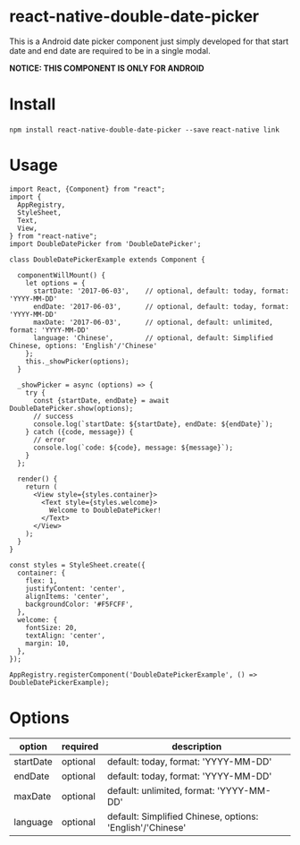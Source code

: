 # react-native-double-date-picker

This is a Android date picker component just simply developed for that start date and end date are required to be in a single modal.

**NOTICE: THIS COMPONENT IS ONLY FOR ANDROID**

# Install
`npm install react-native-double-date-picker --save`
`react-native link`

# Usage
```
import React, {Component} from "react";
import {
  AppRegistry,
  StyleSheet,
  Text,
  View,
} from "react-native";
import DoubleDatePicker from 'DoubleDatePicker';

class DoubleDatePickerExample extends Component {

  componentWillMount() {
    let options = {
      startDate: '2017-06-03',    // optional, default: today, format: 'YYYY-MM-DD'
      endDate: '2017-06-03',      // optional, default: today, format: 'YYYY-MM-DD'
      maxDate: '2017-06-03',      // optional, default: unlimited, format: 'YYYY-MM-DD'
      language: 'Chinese',        // optional, default: Simplified Chinese, options: 'English'/'Chinese'
    };
    this._showPicker(options);
  }

  _showPicker = async (options) => {
    try {
      const {startDate, endDate} = await DoubleDatePicker.show(options);
      // success
      console.log(`startDate: ${startDate}, endDate: ${endDate}`);
    } catch ({code, message}) {
      // error
      console.log(`code: ${code}, message: ${message}`);
    }
  };

  render() {
    return (
      <View style={styles.container}>
        <Text style={styles.welcome}>
          Welcome to DoubleDatePicker!
        </Text>
      </View>
    );
  }
}

const styles = StyleSheet.create({
  container: {
    flex: 1,
    justifyContent: 'center',
    alignItems: 'center',
    backgroundColor: '#F5FCFF',
  },
  welcome: {
    fontSize: 20,
    textAlign: 'center',
    margin: 10,
  },
});

AppRegistry.registerComponent('DoubleDatePickerExample', () => DoubleDatePickerExample);
```

# Options
option | required | description |
--- | --- | --- | 
startDate | optional |default: today, format: 'YYYY-MM-DD'
endDate | optional |default: today, format: 'YYYY-MM-DD'
maxDate | optional |default: unlimited, format: 'YYYY-MM-DD'
language | optional | default: Simplified Chinese, options: 'English'/'Chinese'
